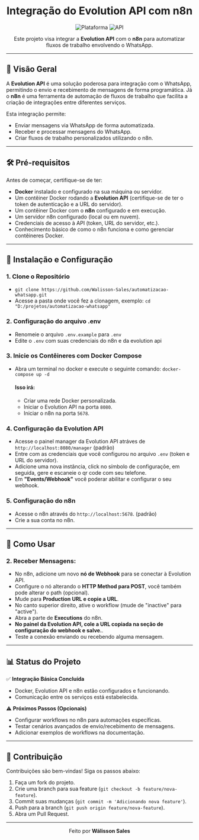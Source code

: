 <h1 align="center">Integração do Evolution API com n8n</h1>

<p align="center">
  <!--<img src="https://img.shields.io/badge/Status-Concluído-brightgreen" alt="Status do Projeto">-->
  <img src="https://img.shields.io/badge/Plataforma-n8n-blue" alt="Plataforma">
  <img src="https://img.shields.io/badge/API-Evolution%20API-orange" alt="API">
</p>

<p align="center">
  Este projeto visa integrar a <strong>Evolution API</strong> com o <strong>n8n</strong> para automatizar fluxos de trabalho envolvendo o WhatsApp.
</p>

---

## 🌟 Visão Geral

A **Evolution API** é uma solução poderosa para integração com o WhatsApp, permitindo o envio e recebimento de mensagens de forma programática. Já o **n8n** é uma ferramenta de automação de fluxos de trabalho que facilita a criação de integrações entre diferentes serviços.

Esta integração permite:
- Enviar mensagens via WhatsApp de forma automatizada.
- Receber e processar mensagens do WhatsApp.
- Criar fluxos de trabalho personalizados utilizando o n8n.

---

## 🛠️ Pré-requisitos

Antes de começar, certifique-se de ter:

- **Docker** instalado e configurado na sua máquina ou servidor.
- Um contêiner Docker rodando a **Evolution API** (certifique-se de ter o token de autenticação e a URL do servidor).
- Um contêiner Docker com o **n8n** configurado e em execução.
- Um servidor n8n configurado (local ou em nuvem).
- Credenciais de acesso à API (token, URL do servidor, etc.).
- Conhecimento básico de como o n8n funciona e como gerenciar contêineres Docker.

---

## 🚀 Instalação e Configuração
### 1. Clone o Repositório
- `git clone https://github.com/Walisson-Sales/automatizacao-whatsapp.git`
- Acesse a pasta onde você fez a clonagem, exemplo: `cd "D:/projetos/automatizacao-whatsapp"`

### 2. Configuração do arquivo .env
- Renomeie o arquivo `.env.example` para `.env`
- Edite o `.env` com suas credenciais do n8n e da evolution api

### 3. Inicie os Contêineres com Docker Compose
- Abra um terminal no docker e execute o seguinte comando: `docker-compose up -d`

  #### Isso irá:
    - Criar uma rede Docker personalizada.
    - Iniciar o Evolution API na porta `8080`.
    - Iniciar o n8n na porta `5678`.

### 4. Configuração da Evolution API
- Acesse o painel manager da Evolution API atráves de `http://localhost:8080/manager` (padrão)
- Entre com as credenciais que você configurou no arquivo `.env` (token e URL do servidor).
- Adicione uma nova instância, click no símbolo de configuraçõe, em seguida, gere e escaneie o qr code com seu telefone.
- Em **"Events/Webhook"** você poderar abilitar e configurar o seu webhook.

### 5. Configuração do n8n
- Acesse o n8n através do `http://localhost:5678`. (padrão)
- Crie a sua conta no n8n.

---

## 🎯 Como Usar
### 2. **Receber Mensagens**:
- No n8n, adicione um novo **nó de Webhook** para se conectar à Evolution API.
- Configure o nó alterando o **HTTP Method para POST**, você também pode alterar o path (opcional).
- Mude para **Production URL e copie a URL**.
- No canto superior direito, ative o workflow (mude de "inactive" para "active").
- Abra a parte de **Executions** do n8n.
- **No painel da Evolution API, cole a URL copiada na seção de configuração do webhook e salve.**.
- Teste a conexão enviando ou recebendo alguma mensagem.

---

## 📊 Status do Projeto

✅ **Integração Básica Concluída**  
- Docker, Evolution API e n8n estão configurados e funcionando.  
- Comunicação entre os serviços está estabelecida.  

⚠️ **Próximos Passos (Opcionais)**  
- Configurar workflows no n8n para automações específicas.  
- Testar cenários avançados de envio/recebimento de mensagens.  
- Adicionar exemplos de workflows na documentação.

---

## 🤝 Contribuição

Contribuições são bem-vindas! Siga os passos abaixo:

1. Faça um fork do projeto.
2. Crie uma branch para sua feature (`git checkout -b feature/nova-feature`).
3. Commit suas mudanças (`git commit -m 'Adicionando nova feature'`).
4. Push para a branch (`git push origin feature/nova-feature`).
5. Abra um Pull Request.

---

<p align="center">
  Feito por <strong>Wálisson Sales</strong>
</p>